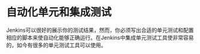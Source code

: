 # 自动化单元和集成测试

Jenkins可以很好的展示你的测试结果，然而，你必须写出合适的单元测试和配置相应的脚本来使自动化能够正确运行。在Jenkins中集成单元测试工具使非常容易的，如今有很多的单元测试工具可以使用。
